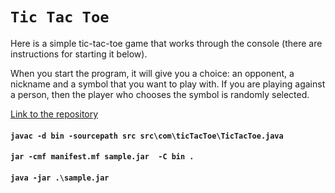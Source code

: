 # `Tic Tac Toe`

Here is a simple tic-tac-toe game that works through the console (there are instructions for starting it below).

When you start the program, it will give you a choice: an opponent, a nickname and a symbol that you want to play with. If you are playing against a person, then the player who chooses the symbol is randomly selected.

[Link to the repository](https://github.com/Xo4yTpamBau/TicTacToeConsol)

#### `javac -d bin -sourcepath src src\com\ticTacToe\TicTacToe.java`
#### `jar -cmf manifest.mf sample.jar  -C bin .`
#### `java -jar .\sample.jar`
